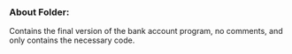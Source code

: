 ### About Folder:
Contains the final version of the bank account program, no comments, and only contains the necessary code.
